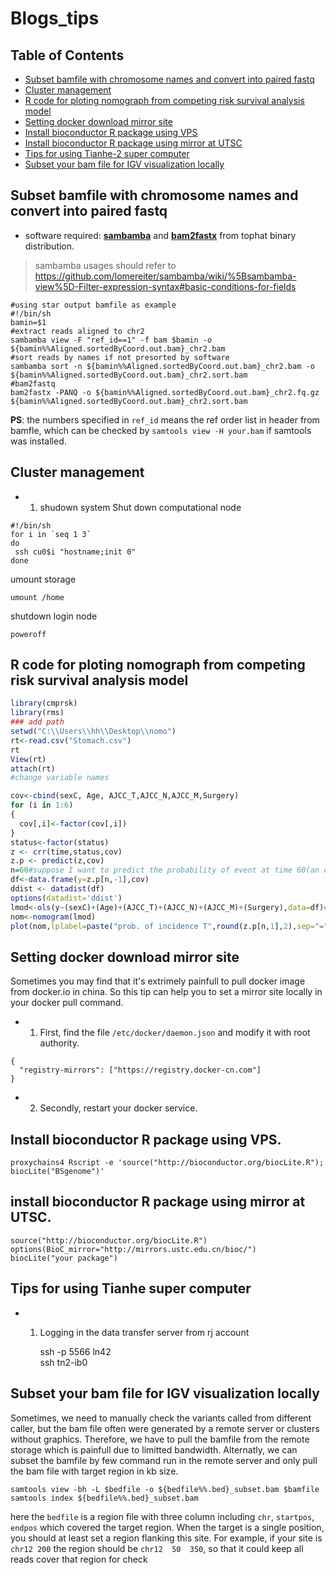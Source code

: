 # Blogs_tips

## Table of Contents

<!-- START doctoc generated TOC please keep comment here to allow auto update -->
<!-- DON'T EDIT THIS SECTION, INSTEAD RE-RUN doctoc TO UPDATE -->

  - [Subset bamfile with chromosome names and convert into paired fastq](#subset-bamfile-with-chromosome-names-and-convert-into-paired-fastq)
  - [Cluster management](#cluster-management)
  - [R code for ploting nomograph from competing risk survival analysis model](#r-code-for-ploting-nomograph-from-competing-risk-survival-analysis-model)
  - [Setting docker download mirror site](#setting-docker-download-mirror-site)
  - [Install bioconductor R package using VPS](#install-bioconductor-r-package-using-vps)
  - [Install bioconductor R package using mirror at UTSC](#install-bioconductor-r-package-using-mirror-at-utsc)
  - [Tips for using Tianhe-2 super computer](#tips-for-using-tianhe-super-computer)
  - [Subset your bam file for IGV visualization locally](#subset-your-bam-file-for-igv-visualization-locally)


## Subset bamfile with chromosome names and convert into paired fastq  
* software required: **[sambamba](https://github.com/lomereiter/sambamba)** and **[bam2fastx](https://github.com/infphilo/tophat)** from tophat binary distribution.<br>

 > sambamba usages should refer to https://github.com/lomereiter/sambamba/wiki/%5Bsambamba-view%5D-Filter-expression-syntax#basic-conditions-for-fields

```shell 
#using star output bamfile as example 
#!/bin/sh
bamin=$1
#extract reads aligned to chr2
sambamba view -F "ref_id==1" -f bam $bamin -o ${bamin%%Aligned.sortedByCoord.out.bam}_chr2.bam
#sort reads by names if not presorted by software
sambamba sort -n ${bamin%%Aligned.sortedByCoord.out.bam}_chr2.bam -o ${bamin%%Aligned.sortedByCoord.out.bam}_chr2.sort.bam
#bam2fastq
bam2fastx -PANQ -o ${bamin%%Aligned.sortedByCoord.out.bam}_chr2.fq.gz ${bamin%%Aligned.sortedByCoord.out.bam}_chr2.sort.bam

```
**PS**: the numbers specified in `ref_id` means the ref order list in header from bamfle, which can be checked by 
`samtools view -H your.bam` if samtools was installed. 


## Cluster management 
* 1. shudown system 
Shut down computational node 
```shell
#!/bin/sh
for i in `seq 1 3`
do
 ssh cu0$i "hostname;init 0"
done
```
umount storage 
```shell
umount /home
```
shutdown login node 
```shell
poweroff
```
## R code for ploting nomograph from competing risk survival analysis model 
```R
library(cmprsk)
library(rms)
### add path 
setwd("C:\\Users\\hh\\Desktop\\nomo")
rt<-read.csv("Stomach.csv")
rt
View(rt)
attach(rt) 
#change variable names

cov<-cbind(sexC, Age, AJCC_T,AJCC_N,AJCC_M,Surgery)
for (i in 1:6)
{
  cov[,i]<-factor(cov[,i])
}
status<-factor(status)
z <- crr(time,status,cov)
z.p <- predict(z,cov)
n=60#suppose I want to predict the probability of event at time 60(an order)
df<-data.frame(y=z.p[n,-1],cov)
ddist <- datadist(df)  
options(datadist='ddist') 
lmod<-ols(y~(sexC)+(Age)+(AJCC_T)+(AJCC_N)+(AJCC_M)+(Surgery),data=df)#
nom<-nomogram(lmod)
plot(nom,lplabel=paste("prob. of incidence T",round(z.p[n,1],2),sep="="))
```
## Setting docker download mirror site 
Sometimes you may find that it's extrimely painfull to pull docker image from docker.io in china. So this tip can help you to set a mirror site locally in your docker pull command.  
* 1. First, find the file `/etc/docker/daemon.json` and modify it with root authority.
```{javascript}
{
  "registry-mirrors": ["https://registry.docker-cn.com"]
}
```
* 2. Secondly, restart your docker service. 
## Install bioconductor R package using VPS.   

    proxychains4 Rscript -e 'source("http://bioconductor.org/biocLite.R"); biocLite("BSgenome")'

## install bioconductor R package using mirror at UTSC. 

    source("http://bioconductor.org/biocLite.R")
    options(BioC_mirror="http://mirrors.ustc.edu.cn/bioc/")
    biocLite("your package")

## Tips for using Tianhe super computer  

* 1. Logging in the data transfer server from rj account  

      ssh -p 5566 ln42  
      ssh tn2-ib0
    
## Subset your bam file for IGV visualization locally   

Sometimes, we need to manually check the variants called from different caller, but the bam file often were generated by a remote server or clusters without graphics. Therefore, we have to pull the bamfile from the remote storage which is painfull due to limitted bandwidth. Alternatly, we can subset the bamfile by few command run in the remote server and only pull the bam file with target region in kb size.  

    samtools view -bh -L $bedfile -o ${bedfile%%.bed}_subset.bam $bamfile 
    samtools index ${bedfile%%.bed}_subset.bam

here the `bedfile` is a region file with three column including `chr`, `startpos`, `endpos` which covered the target region. When the target is a single position, you should at least set a region flanking this site. For example, if your site is `chr12 200` the region should be `chr12  50  350`, so that it could keep all reads cover that region for check



